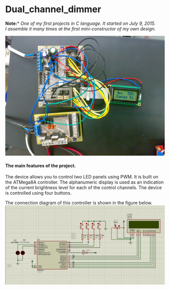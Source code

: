 # Dual_channel_dimmer
**Note:*** *One of my first projects in C language. It started on July 9, 2015.*  
*I assemble it many times at the first mini-constructor of my own design.*

![Mini-constructor](/Images/Mini-constructor.jpg "Mini-constructor")

#### The main features of the project.  
The device allows you to control two LED panels using PWM.
It is built on the ATMega8A controller. The alphanumeric display is used
as an indication of the current brightness level
for each of the control channels. The device is controlled using four buttons.  

The connection diagram of this controller is shown in the figure below.
![The connection diagram](/Images/Schematic.JPG "Schematic")
